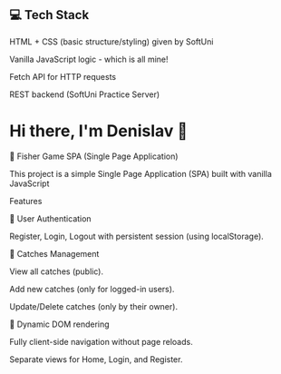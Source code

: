 ## 💻 Tech Stack
HTML + CSS (basic structure/styling) given by SoftUni

Vanilla JavaScript logic - which is all mine!

Fetch API for HTTP requests

REST backend (SoftUni Practice Server)

# Hi there, I'm Denislav 👋

🎣 Fisher Game SPA (Single Page Application)

This project is a simple Single Page Application (SPA) built with vanilla JavaScript

Features

🔑 User Authentication

Register, Login, Logout with persistent session (using localStorage).

🎣 Catches Management

View all catches (public).

Add new catches (only for logged-in users).

Update/Delete catches (only by their owner).

🔄 Dynamic DOM rendering

Fully client-side navigation without page reloads.

Separate views for Home, Login, and Register.


